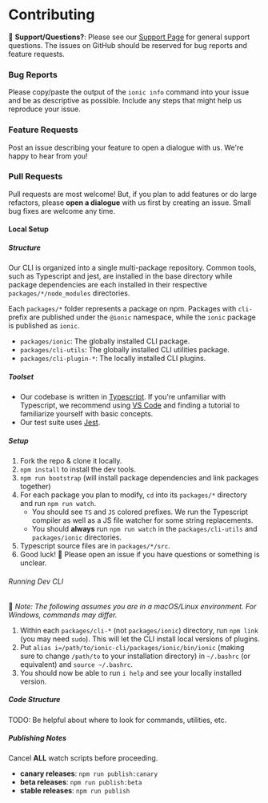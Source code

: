 # Contributing

:mega: **Support/Questions?**: Please see our [Support
Page](http://ionicframework.com/support) for general support questions. The
issues on GitHub should be reserved for bug reports and feature requests.

### Bug Reports

Please copy/paste the output of the `ionic info` command into your issue and be
as descriptive as possible. Include any steps that might help us reproduce your
issue.

### Feature Requests

Post an issue describing your feature to open a dialogue with us. We're happy
to hear from you!

### Pull Requests

Pull requests are most welcome! But, if you plan to add features or do large
refactors, please **open a dialogue** with us first by creating an issue. Small
bug fixes are welcome any time.

#### Local Setup

##### Structure

Our CLI is organized into a single multi-package repository. Common tools, such
as Typescript and jest, are installed in the base directory while package
dependencies are each installed in their respective `packages/*/node_modules`
directories.

Each `packages/*` folder represents a package on npm. Packages with `cli-`
prefix are published under the `@ionic` namespace, while the `ionic` package is
published as `ionic`.

* `packages/ionic`: The globally installed CLI package.
* `packages/cli-utils`: The globally installed CLI utilities package.
* `packages/cli-plugin-*`: The locally installed CLI plugins.

##### Toolset

* Our codebase is written in [Typescript](https://www.typescriptlang.org/). If
  you're unfamiliar with Typescript, we recommend using [VS
  Code](https://code.visualstudio.com/) and finding a tutorial to familiarize
  yourself with basic concepts.
* Our test suite uses [Jest](https://facebook.github.io/jest/).

##### Setup

1. Fork the repo & clone it locally.
1. `npm install` to install the dev tools.
1. `npm run bootstrap` (will install package dependencies and link packages
   together)
1. For each package you plan to modify, `cd` into its `packages/*` directory
   and run `npm run watch`.
    * You should see `TS` and `JS` colored prefixes. We run the Typescript
      compiler as well as a JS file watcher for some string replacements.
    * You should **always** run `npm run watch` in the `packages/cli-utils` and
      `packages/ionic` directories.
1. Typescript source files are in `packages/*/src`.
1. Good luck! :muscle: Please open an issue if you have questions or something
   is unclear.

###### Running Dev CLI

:memo: *Note: The following assumes you are in a macOS/Linux environment. For
Windows, commands may differ.*

1. Within each `packages/cli-*` (not `packages/ionic`) directory, run `npm
   link` (you may need `sudo`). This will let the CLI install local versions of
   plugins.
1. Put `alias i=/path/to/ionic-cli/packages/ionic/bin/ionic` (making sure to
   change `/path/to` to your installation directory) in `~/.bashrc` (or
   equivalent) and `source ~/.bashrc`.
1. You should now be able to run `i help` and see your locally installed
   version.

##### Code Structure

TODO: Be helpful about where to look for commands, utilities, etc.

##### Publishing Notes

Cancel **ALL** watch scripts before proceeding.

* **canary releases**: `npm run publish:canary`
* **beta releases**: `npm run publish:beta`
* **stable releases**: `npm run publish`

